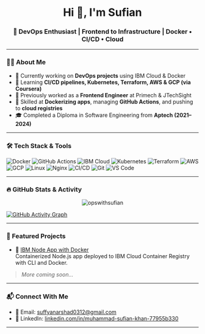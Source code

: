 <h1 align="center">Hi 👋, I'm Sufian</h1>
<h3 align="center">🚀 DevOps Enthusiast | Frontend to Infrastructure | Docker • CI/CD • Cloud</h3>

---

### 👨‍💻 About Me

- 🔭 Currently working on **DevOps projects** using IBM Cloud & Docker  
- 🌱 Learning **CI/CD pipelines, Kubernetes, Terraform, AWS & GCP (via Coursera)**  
- 💼 Previously worked as a **Frontend Engineer** at Primech & JTechSight  
- 🧪 Skilled at **Dockerizing apps**, managing **GitHub Actions**, and pushing to **cloud registries**  
- 🎓 Completed a Diploma in Software Engineering from **Aptech (2021–2024)**  

---

### 🛠️ Tech Stack & Tools

![Docker](https://img.shields.io/badge/Docker-2496ED?style=for-the-badge&logo=docker&logoColor=white)
![GitHub Actions](https://img.shields.io/badge/GitHub_Actions-2088FF?style=for-the-badge&logo=github-actions&logoColor=white)
![IBM Cloud](https://img.shields.io/badge/IBM_Cloud-1261FE?style=for-the-badge&logo=ibmcloud&logoColor=white)
![Kubernetes](https://img.shields.io/badge/Kubernetes-326CE5?style=for-the-badge&logo=kubernetes&logoColor=white)
![Terraform](https://img.shields.io/badge/Terraform-623CE4?style=for-the-badge&logo=terraform&logoColor=white)
![AWS](https://img.shields.io/badge/AWS-232F3E?style=for-the-badge&logo=amazon-aws&logoColor=white)
![GCP](https://img.shields.io/badge/Google_Cloud-4285F4?style=for-the-badge&logo=google-cloud&logoColor=white)
![Linux](https://img.shields.io/badge/Linux-FCC624?style=for-the-badge&logo=linux&logoColor=black)
![Nginx](https://img.shields.io/badge/Nginx-009639?style=for-the-badge&logo=nginx&logoColor=white)
![CI/CD](https://img.shields.io/badge/CI%2FCD-A36AEF?style=for-the-badge&logo=githubactions&logoColor=white)
![Git](https://img.shields.io/badge/Git-F05032?style=for-the-badge&logo=git&logoColor=white)
![VS Code](https://img.shields.io/badge/VS_Code-007ACC?style=for-the-badge&logo=visualstudiocode&logoColor=white)

---

### 🔥 GitHub Stats & Activity

<p align="center">
  <img src="https://github-readme-stats.vercel.app/api?username=opswithsufian&show_icons=true&theme=radical" alt="opswithsufian" />
</p>

[![GitHub Activity Graph](https://github-readme-activity-graph.vercel.app/graph?username=opswithsufian&theme=github-compact&hide_border=true)](https://github.com/ashutosh00710/github-readme-activity-graph)

---

### 🚀 Featured Projects

- 🐳 [IBM Node App with Docker](https://github.com/opswithsufian/ibm-node-docker-app)  
  Containerized Node.js app deployed to IBM Cloud Container Registry with CLI and Docker.

> _More coming soon..._

---

### 📬 Connect With Me

- 📧 Email: [suffyanarshad0312@gmail.com](mailto:suffyanarshad0312@gmail.com)  
- 💼 LinkedIn: [linkedin.com/in/muhammad-sufian-khan-77955b330](https://linkedin.com/in/muhammad-sufian-khan-77955b330)

---
